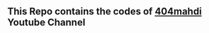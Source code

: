 ## This Repo contains the codes of [404mahdi](https://www.youtube.com/channel/UCBZCSlZ16MUHG510sNfdtCg) Youtube Channel
